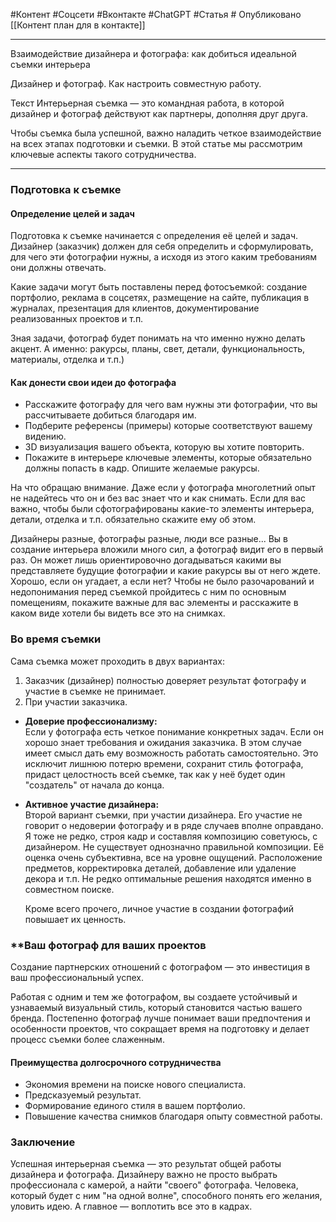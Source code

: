 #Контент #Соцсети #Вконтакте #ChatGPT #Статья # Опубликовано
[[Контент план для в контакте]]
__________
Взаимодействие дизайнера и фотографа: как добиться идеальной съемки интерьера

Дизайнер и фотограф. Как настроить совместную работу.



Текст
Интерьерная съемка — это командная работа, в которой дизайнер и фотограф действуют как партнеры, дополняя друг друга. 

Чтобы съемка была успешной, важно наладить четкое взаимодействие на всех этапах подготовки и съемки. В этой статье мы рассмотрим ключевые аспекты такого сотрудничества.

---

### **Подготовка к съемке**

#### **Определение целей и задач**
Подготовка к съемке начинается с определения её целей и задач. Дизайнер (заказчик) должен для себя определить и сформулировать, для чего эти фотографии нужны, а исходя из этого каким требованиям они должны отвечать.

Какие задачи могут быть поставлены перед фотосъемкой: создание портфолио, реклама в соцсетях, размещение на сайте, публикация в журналах, презентация для клиентов, документирование реализованных проектов и т.п.

Зная задачи, фотограф будет понимать на что именно нужно делать акцент. А именно: ракурсы, планы, свет, детали, функциональность, материалы, отделка и т.п.)

#### **Как донести свои идеи до фотографа**

- Расскажите фотографу для чего вам нужны эти фотографии, что вы рассчитываете добиться благодаря им.
- Подберите референсы (примеры) которые соответствуют вашему видению. 
- 3D визуализация вашего объекта, которую вы хотите повторить.
- Покажите в интерьере ключевые элементы, которые обязательно должны попасть в кадр. Опишите желаемые ракурсы. 

На что обращаю внимание. Даже если у фотографа многолетний опыт не надейтесь что он и без вас знает что и как снимать.
Если для вас важно, чтобы были сфотографированы какие-то элементы интерьера, детали, отделка и т.п. обязательно скажите ему об этом. 

Дизайнеры разные, фотографы разные, люди все разные... Вы в создание интерьера вложили много сил, а фотограф видит его в первый раз. Он может лишь ориентировочно догадываться какими вы представляете будущие фотографии и какие ракурсы вы от него ждете. Хорошо, если он угадает, а если нет? 
Чтобы не было разочарований и недопонимания перед съемкой пройдитесь с ним по основным помещениям, покажите важные для вас элементы и расскажите в каком виде хотели бы видеть все это на снимках.

### **Во время съемки**

Сама съемка может проходить в двух вариантах:

1. Заказчик (дизайнер) полностью доверяет результат фотографу и участие в съемке не принимает.
2. При участии заказчика.

- **Доверие профессионализму:**  
    Если у фотографа есть четкое понимание конкретных задач. Если он хорошо знает требования и ожидания заказчика. В этом случае имеет смысл дать ему возможность работать самостоятельно. 
    Это исключит лишнюю потерю времени, сохранит стиль фотографа, придаст целостность всей съемке, так как у неё будет один "создатель" от начала до конца.
    
- **Активное участие дизайнера:**  
    Второй вариант съемки, при участии дизайнера. 
    Его участие не говорит о недоверии фотографу и в ряде случаев вполне оправдано. 
    Я тоже не редко, строя кадр и составляя композицию советуюсь, с дизайнером. 
    Не существует однозначно правильной композиции. Её оценка очень субъективна, все на уровне ощущений. 
    Расположение предметов, корректировка деталей, добавление или удаление декора и т.п. 
    Не редко оптимальные решения находятся именно в совместном поиске.
    
    Кроме всего прочего, личное участие в создании фотографий повышает их ценность. 


### **Ваш фотограф для ваших проектов

Создание партнерских отношений с фотографом — это инвестиция в ваш профессиональный успех.

Работая с одним и тем же фотографом, вы создаете устойчивый и узнаваемый визуальный стиль, который становится частью вашего бренда. Постепенно фотограф лучше понимает ваши предпочтения и особенности проектов, что сокращает время на подготовку и делает процесс съемки более слаженным.

#### **Преимущества долгосрочного сотрудничества**

- Экономия времени на поиске нового специалиста.
- Предсказуемый результат.
- Формирование единого стиля в вашем портфолио.
- Повышение качества снимков благодаря опыту совместной работы.

### **Заключение**

Успешная интерьерная съемка — это результат общей работы дизайнера и фотографа. 
 Дизайнеру важно не просто выбрать профессионала с камерой, а найти "своего" фотографа. Человека, который будет с ним "на одной волне", способного понять его желания, уловить идею.
 А главное — воплотить все это в кадрах.